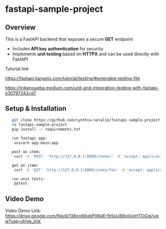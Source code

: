 # fastapi-sample-project

## Overview  
This is a FastAPI backend that exposes a secure **GET** endpoint 
- Includes **API key authentication** for security
- Implements **unit testing** based on **HTTPX** and can be used directly with FastAPI 

Tutorial link

https://fastapi.tiangolo.com/tutorial/testing/#extended-testing-file

https://jnikenoueba.medium.com/unit-and-integration-testing-with-fastapi-e30797242cd7

## Setup & Installation
```sh
   git clone https://github.com/cynthia-natalie/fastapi-sample-project.git
   cd fastapi-sample-project
   pip install -r requirements.txt
   
   run fastapi app:
    uvicorn app.main:app

   post an item:
    curl -X 'POST' 'http://127.0.0.1:8000/items/' -H 'accept: application/json' -H 'x-token: coneofsilence' -H 'Content-Type: application/json' -d '{"id": "foo", "title": "Foo", "description": "There goes my hero"}'

   get an item:
    curl -X 'GET' 'http://127.0.0.1:8000/items/foo' -H 'accept: application/json' -H 'x-token: coneofsilence'

   run unit tests:
    pytest
   ```

## Video Demo

Video Demo Link: https://drive.google.com/file/d/138nn66obP0KkEr1hSsU89oliUnHTOGqj/view?usp=drive_link